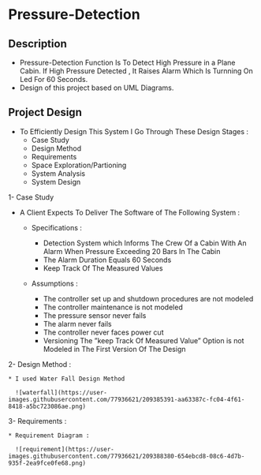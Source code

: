 # Pressure-Detection


## Description

* Pressure-Detection Function Is To Detect High Pressure in a Plane Cabin. If High Pressure Detected , It Raises Alarm 
  Which Is Turnning On Led For 60 Seconds.
* Design of this project based on UML Diagrams.

## Project Design

* To Efficiently Design This System I Go Through These Design Stages : 
  * Case Study
  * Design Method
  * Requirements
  * Space Exploration/Partioning
  * System Analysis
  * System Design
  
 1- Case Study
 
  * A Client Expects To Deliver The Software of The Following System :
  
    * Specifications :
      * Detection System which Informs The Crew Of a Cabin With An Alarm When Pressure Exceeding 20 Bars In The Cabin
      * The Alarm Duration Equals 60 Seconds
      * Keep Track Of The Measured Values 
      
    * Assumptions :
      * The controller set up and shutdown procedures are not modeled
      * The controller maintenance is not modeled
      * The pressure sensor never fails
      * The alarm never fails
      * The controller never faces power cut
      * Versioning  The ”keep Track Of Measured Value”  Option is not Modeled in The First Version Of The Design
      
  2- Design Method :
  
    * I used Water Fall Design Method
    
      ![waterfall](https://user-images.githubusercontent.com/77936621/209385391-aa63387c-fc04-4f61-8418-a5bc723086ae.png)

  3- Requirements :
  
    * Requirement Diagram :
    
      ![requirement](https://user-images.githubusercontent.com/77936621/209388380-654ebcd8-08c6-4d7b-935f-2ea9fce0fe68.png)

    
      
      









  
